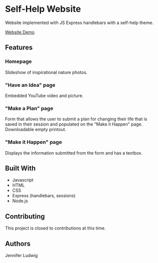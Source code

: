 # Self-Help Website

Website implemented with JS Express handlebars with a self-help theme.

[Website Demo](https://www.youtube.com/watch?v=P_Z2CZDFUjQ&feature=youtu.be)

## Features
### Homepage
Slideshow of inspirational nature photos.

### "Have an Idea" page
Embedded YouTube video and picture.

### "Make a Plan" page
Form that allows the user to submit a plan for changing their life that is saved in their session and populated on the "Make it Happen" page. Downloadable empty printout.

### "Make it Happen" page
Displays the information submitted from the form and has a textbox.

## Built With
* Javascript
* HTML
* CSS
* Express (handlebars, sessions)
* Node.js

## Contributing
This project is closed to contributions at this time.

## Authors
Jennifer Ludwig
